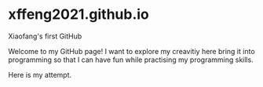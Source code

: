 # xffeng2021.github.io

Xiaofang's first GitHub 

Welcome to my GitHub page!
I want to explore my creavitiy here bring it into programming so that I can have fun while practising my programming skills.

Here is my attempt.


  
  

